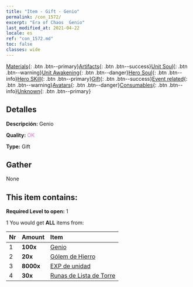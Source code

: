 ```yaml
---
title: "Item - Gift - Genio"
permalink: /con_1572/
excerpt: "Era of Chaos  Genio"
last_modified_at: 2021-04-22
locale: es
ref: "con_1572.md"
toc: false
classes: wide
---
```

 [Materials](/ItemsES/){: .btn .btn--primary}[Artifacts](/ItemsES/Artifacts/){: .btn .btn--success}[Unit Soul](/ItemsES/UnitSoul/){: .btn .btn--warning}[Unit Awakening](/ItemsES/UnitAwakening/){: .btn .btn--danger}[Hero Soul](/ItemsES/HeroSoul/){: .btn .btn--info}[Hero SKill](/ItemsES/HeroSkill/){: .btn .btn--primary}[Gift](/ItemsES/Gift/){: .btn .btn--success}[Event related](/ItemsES/Events/){: .btn .btn--warning}[Avatars](/ItemsES/Avatars/){: .btn .btn--danger}[Consumables](/ItemsES/Consumables/){: .btn .btn--info}[Unknown](/ItemsES/Unknown/){: .btn .btn--primary}

## Detalles
 **Descripción:** Genio

 **Quality:** <span style="color: #DA70D6">OK</span>

 **Type:** Gift

## Gather

  None

## This item contains:

 **Required Level to open:** 1

 1 You would get **ALL** items  from:

  | Nr | Amount |     Item    |
  |:---|:-------|:------------|
  | 1 |  **100x** | [Genio](/es/Items/unt_239/) |  | 
  | 2 |  **20x** | [Gólem de Hierro](/es/Items/unt_237/) |  | 
  | 3 |  **8000x** | [EXP de unidad](/es/Items/con_902/) |  | 
  | 4 |  **30x** | [Runas de Lista de Torre](/es/Items/con_785/) |  | 
